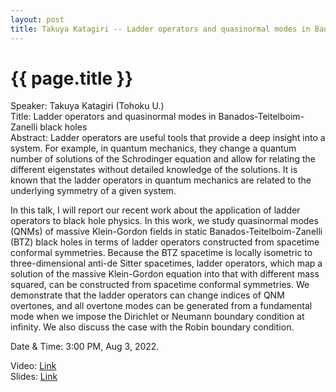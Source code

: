 ```yaml
---
layout: post
title: Takuya Katagiri -- Ladder operators and quasinormal modes in Banados-Teitelboim-Zanelli black holes
---
```


{{ page.title }}
================

Speaker: Takuya Katagiri (Tohoku U.)  
Title: Ladder operators and quasinormal modes in Banados-Teitelboim-Zanelli black holes  
Abstract: Ladder operators are useful tools that provide a deep insight into a system. For example, in quantum mechanics, they change a quantum number of solutions of the Schrodinger equation and allow for relating the different eigenstates without detailed knowledge of the solutions. It is known that the ladder operators in quantum mechanics are related to the underlying symmetry of a given system.   

In this talk, I will report our recent work about the application of ladder operators to black hole physics.  In this work, we study quasinormal modes (QNMs) of massive Klein-Gordon fields in static Banados-Teitelboim-Zanelli (BTZ) black holes in terms of ladder operators constructed from spacetime conformal symmetries. Because the BTZ spacetime is locally isometric to three-dimensional anti-de Sitter spacetimes, ladder operators, which map a solution of the massive Klein-Gordon equation into that with different mass squared, can be constructed from spacetime conformal symmetries. We demonstrate that the ladder operators can change indices of QNM overtones, and all overtone modes can be generated from a fundamental mode when we impose the Dirichlet or Neumann boundary condition at infinity. We also discuss the case with the Robin boundary condition.  

Date & Time: 3:00 PM, Aug 3, 2022.

Video: [Link](https://www.bilibili.com/video/BV17r4y157NG?share_source=copy_web&vd_source=24b177539d23769c10e3e2d6f6e5e60d)  
Slides: [Link](http://jointhepth.github.io/files/2022-8-3-Takuya-Katagiri.pdf)
